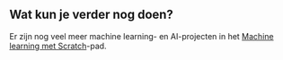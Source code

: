 ## Wat kun je verder nog doen?

Er zijn nog veel meer machine learning- en AI-projecten in het [Machine learning met Scratch](https://projects.raspberrypi.org/en/pathways/scratch-machine-learning)-pad.

